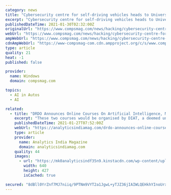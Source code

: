```yaml
---
category: news
title: "Cybersecurity centre for self-driving vehicles heads to University of Windsor"
excerpt: "Cybersecurity centre for self-driving vehicles heads to University of Windsor. A new center at the University of Windsor will be the"
publishedDateTime: 2021-01-30T02:32:00Z
originalUrl: "https://www.compsmag.com/news/hacking/cybersecurity-centre-for-self-driving-vehicles-heads-to-university-of-windsor/"
webUrl: "https://www.compsmag.com/news/hacking/cybersecurity-centre-for-self-driving-vehicles-heads-to-university-of-windsor/"
ampWebUrl: "https://www.compsmag.com/news/hacking/cybersecurity-centre-for-self-driving-vehicles-heads-to-university-of-windsor/amp/"
cdnAmpWebUrl: "https://www-compsmag-com.cdn.ampproject.org/c/s/www.compsmag.com/news/hacking/cybersecurity-centre-for-self-driving-vehicles-heads-to-university-of-windsor/amp/"
type: article
quality: 21
heat: -1
published: false

provider:
  name: Windows
  domain: compsmag.com

topics:
  - AI in Autos
  - AI

related:
  - title: "DRDO Announces Online Courses On Artificial Intelligence, Machine Learning & Cybersecurity"
    excerpt: "These two courses would be organised by DIAT, a deemed university and an autonomous organisation funded by DRDO."
    publishedDateTime: 2021-01-27T07:52:00Z
    webUrl: "https://analyticsindiamag.com/drdo-announces-online-courses-on-artificial-intelligence-machine-learning-cybersecurity/"
    type: article
    provider:
      name: Analytics India Magazine
      domain: analyticsindiamag.com
    quality: 44
    images:
      - url: "https://mk0analyticsindf35n9.kinstacdn.com/wp-content/uploads/2021/01/DRDO_AIM.jpg"
        width: 640
        height: 427
        isCached: true

secured: "8dBll0YrZnf7MJ7niiq/9PTNm9VYT2a1JgwL+yTJZ36jIAIWLQEHkhYInoUrxstcOkgKejM4oOHpn8r0V0hr+no7IAsm+ehSrItNQKBoIFhyhWfMNzGDR3CwGZ1LcnOQ7ZIQMiubVhxlaq3RsuH0cloQW5wpeIygJYUUBF7+sqtjwcIVRf5BfRSSqbMVqRtYCZn+e3o5j0wPcNvy2WuoGrcGlqHDeF0ESWvW7UAgEl3PfYvIdMNXj7VYPU2NePH4VoCexR1Db7EHZ1eZwIARiCKNkYBhzwh5e6U75vVG052FyImRteRJQ1aDsA4iYxqPP3SwuPZlCYDn18Hs6+RvOK4wmd30dRwC9hx0Bx5oa1E=;lKJbbdvmnVUWT06/0NLpcw=="
---
```



